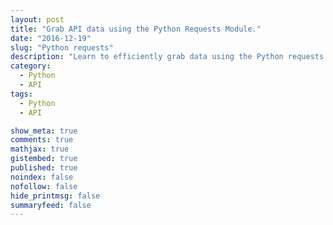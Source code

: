 ```yaml
---
layout: post
title: "Grab API data using the Python Requests Module."
date: "2016-12-19"
slug: "Python requests"
description: "Learn to efficiently grab data using the Python requests module."
category:
  - Python
  - API
tags:
  - Python
  - API

show_meta: true
comments: true
mathjax: true
gistembed: true
published: true
noindex: false
nofollow: false
hide_printmsg: false
summaryfeed: false
---
```

